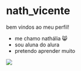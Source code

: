 # nath_vicente
bem vindos ao meu perfil!

- me chamo nathália 😸
- sou aluna do alura
- pretendo aprender muito
  
![](https://media0.giphy.com/media/Rkn7MR1hPmumcPqe3s/200.webp?cid=790b7611mfe6v2mzhar85tj1vr2j9i3eqe2110lwqdg2wneu&ep=v1_gifs_search&rid=200.webp&ct=g)
